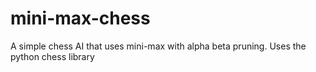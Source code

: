 # mini-max-chess
A simple chess AI that uses mini-max with alpha beta pruning. Uses the python chess library

